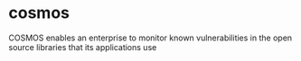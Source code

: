 # cosmos
COSMOS enables an enterprise to monitor known  vulnerabilities in the open source libraries that its applications use
